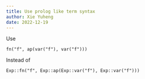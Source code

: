 ```yaml
---
title: Use prolog like term syntax
author: Xie Yuheng
date: 2022-12-19
---
```


Use

```
fn("f", ap(var("f"), var("f")))
```

Instead of

```
Exp::fn("f", Exp::ap(Exp::var("f"), Exp::var("f")))
```
